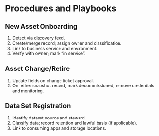 # Procedures and Playbooks
## New Asset Onboarding
1. Detect via discovery feed.
2. Create/merge record; assign owner and classification.
3. Link to business service and environment.
4. Verify with owner; mark “in service”.

## Asset Change/Retire
1. Update fields on change ticket approval.
2. On retire: snapshot record, mark decommissioned, remove credentials and monitoring.

## Data Set Registration
1. Identify dataset source and steward.
2. Classify data; record retention and lawful basis (if applicable).
3. Link to consuming apps and storage locations.
